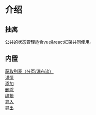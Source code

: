 # 介绍
<!-- ::: tip

::: -->
## 抽离 
公共的状态管理适合vue&react框架共同使用。
## 内置 
[获取列表（分页/瀑布流）](../README.md)  
[详情](../reference/config.md)  
[添加](./getting-started.md)  
[删除](./getting-started.md)  
[编辑](./getting-started.md)  
[导入](./getting-started.md)  
[导出](./getting-started.md)  

<!-- # 配置
::: tip
这是一个提示
:::

::: warning
这是一个警告
:::

::: danger
这是一个危险警告
:::

::: details
这是一个详情块，在 IE / Edge 中不生效
:::

::: danger STOP
危险区域，禁止通行
:::

::: details 点击查看代码
```js
console.log('你好，VuePress！')
```
::: -->